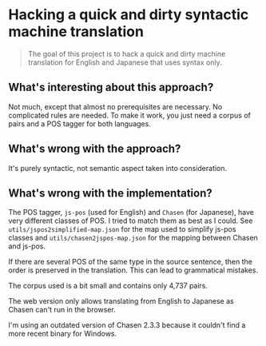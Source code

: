 # Hacking a quick and dirty syntactic machine translation

> The goal of this project is to hack a quick and dirty machine translation for English and
> Japanese that uses syntax only.

## What's interesting about this approach?

Not much, except that almost no prerequisites are necessary. No complicated rules are needed. To
make it work, you just need a corpus of pairs and a POS tagger for both languages.

## What's wrong with the approach?

It's purely syntactic, not semantic aspect taken into consideration.

## What's wrong with the implementation?

The POS tagger, `js-pos` (used for English) and `Chasen` (for Japanese), have very different classes
of POS. I tried to match them as best as I could. See `utils/jspos2simplified-map.json` for the map
used to simplify js-pos classes and `utils/chasen2jspos-map.json` for the mapping between Chasen and
js-pos.

If there are several POS of the same type in the source sentence, then the order is preserved in the
translation. This can lead to grammatical mistakes.

The corpus used is a bit small and contains only 4,737 pairs.

The web version only allows translating from English to Japanese as Chasen can't run in the browser.

I'm using an outdated version of Chasen 2.3.3 because it couldn't find a more recent binary for
Windows.
